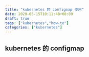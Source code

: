 ```yaml
---
title: "kubernetes 的 configmap 使用"
date: 2020-05-15T10:11:48+08:00
draft: true
tags: ["kubernetes","how-to"]
categories: ["kubernetes"]
---
```


## kubernetes 的 configmap